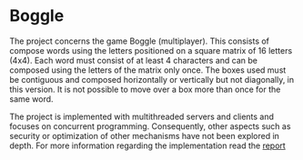 # Boggle
The project concerns the game Boggle (multiplayer). This consists of
compose words using the letters positioned on a square matrix of 16 letters (4x4). Each word must consist of at least 4 characters and can be composed using the letters of the matrix only once. The boxes used must be contiguous and composed horizontally or vertically but not diagonally, in this version. It is not possible to move over a box more than once for the same word.

The project is implemented with multithreaded servers and clients and focuses on concurrent programming. Consequently, other aspects such as security or optimization of other mechanisms have not been explored in depth. For more information regarding the implementation read the [report](docs/Relazione.pdf)
